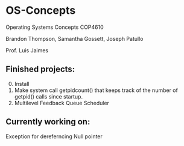 # OS-Concepts
Operating Systems Concepts COP4610

Brandon Thompson, Samantha Gossett, Joseph Patullo

Prof. Luis Jaimes
## Finished projects:
0. Install
1. Make system call getpidcount() that keeps track of the number of getpid() calls since startup.
2. Multilevel Feedback Queue Scheduler

## Currently working on:
Exception for dereferncing Null pointer
